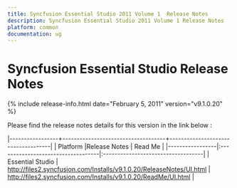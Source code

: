 ```yaml
---
title: Syncfusion Essential Studio 2011 Volume 1  Release Notes  
description: Syncfusion Essential Studio 2011 Volume 1 Release Notes  
platform: common
documentation: ug
---
```


# Syncfusion Essential Studio Release Notes  

{% include release-info.html date="February 5, 2011"  version="v9.1.0.20" %} 


Please find the release notes details for this version in the link below :


|-----------------+------------------------------------+------------------------------------|
|   Platform      |Release Notes                       | Read Me                            |
|-----------------|:-----------------------------------|:-----------------------------------|
| Essential Studio  | <http://files2.syncfusion.com/Installs/v9.1.0.20/ReleaseNotes/UI.html> | <http://files2.syncfusion.com/Installs/v9.1.0.20/ReadMe/UI.html> |
